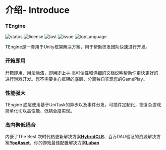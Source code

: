# 介绍- Introduce

### TEngine
  <a style="text-decoration:none">
    <img src="https://img.shields.io/badge/Unity%20Ver-2021.3.20++-blue.svg?style=flat-square" alt="status" />
  </a>
  <a style="text-decoration:none">
    <img src="https://img.shields.io/github/license/ALEXTANGXIAO/TEngine" alt="license" />
  </a>
  <a style="text-decoration:none">
    <img src="https://img.shields.io/github/last-commit/ALEXTANGXIAO/TEngine" alt="last" />
  </a>
  <a style="text-decoration:none">
    <img src="https://img.shields.io/github/issues/ALEXTANGXIAO/TEngine" alt="issue" />
  </a>
  <a style="text-decoration:none">
    <img src="https://img.shields.io/github/languages/top/ALEXTANGXIAO/TEngine" alt="topLanguage" />
  </a>

TEngine是一套用于Unity框架解决方案，用于帮助研发团队快速进行开发。

### 开箱即用
开箱即用、用法简洁，即用即上手.高可读性和详细的文档说明帮助你更快更好的进行游戏开发。您不需要关心框架的底层，分离独自实现您的GamePlay。

### 性能强大
TEngine 底层使用基于UniTask的异步以及事件分发，可插件定制化，把复杂游戏简单化切以高性能、低耦合度实现。

### 高内聚低耦合
内嵌了The Best 次时代热更新解决方案<a href="https://github.com/focus-creative-games/hybridclr"><strong>HybridCLR</strong></a>、百万DAU验证的资源解决方案<a href="https://github.com/tuyoogame/YooAsset"><strong>YooAsset</strong></a>、你的游戏最佳配置解决方案<a href="https://github.com/focus-creative-games/luban"><strong>Luban</strong></a>
